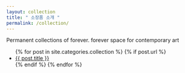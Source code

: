 ```yaml
---
layout: collection
title: " 소장품 소개 "
permalink: /collection/
---
```



Permanent collections of forever.
forever space for contemporary art
 <ul>
  {% for post in site.categories.collection %}
    {% if post.url %}
        <li><a href="{{ post.url }}">{{ post.title }}</a></li>
    {% endif %}
  {% endfor %}
</ul> 